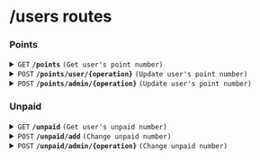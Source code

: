 # /users routes

### Points

<details>
<summary><code>GET</code> <code><b>/points</b></code> <code>(Get user's point number)</code></summary>

##### Headers

> | key           | value          | description   |
> | ------------- | -------------- | ------------- |
> | Authorization | `Bearer token` | The jwt token |

##### Responses

> | http code | content-type       | response            |
> | --------- | ------------------ | ------------------- |
> | `200`     | `application/json` | `{"points": "num"}` |
> | `500`     | `text/plain`       | `err message`       |

</details>

<details>
<summary><code>POST</code> <code><b>/points/user/{operation}</b></code> <code>(Update user's point number)</code></summary>

##### Headers

> | key           | value          | description   |
> | ------------- | -------------- | ------------- |
> | Authorization | `Bearer token` | The jwt token |

##### Path Parameters

> | key       | required | data type | description    |
> | --------- | -------- | --------- | -------------- |
> | operation | true     | string    | "add" or "sub" |

##### Body (application/json or application/x-www-form-urlencoded)

> | key    | required | data type | description   |
> | ------ | -------- | --------- | ------------- |
> | amount | true     | number    | Add to amount |

##### Responses

> | http code | content-type       | response             |
> | --------- | ------------------ | -------------------- |
> | `200`     | `application/json` | `{"points": "num"}`  |
> | `500`     | `application/json` | `{"error", "error"}` |

</details>

<details>
<summary><code>POST</code> <code><b>/points/admin/{operation}</b></code> <code>(Update user's point number)</code></summary>

<br />For admin

##### Headers

> | key           | value          | description   |
> | ------------- | -------------- | ------------- |
> | Authorization | `Bearer token` | The jwt token |

##### Path Parameters

> | key       | required | data type | description    |
> | --------- | -------- | --------- | -------------- |
> | operation | true     | string    | "add" or "sub" |

##### Body (application/json or application/x-www-form-urlencoded)

> | key        | required | data type | description       |
> | ---------- | -------- | --------- | ----------------- |
> | amount     | true     | number    | Amount to operate |
> | targetUser | true     | number    | N/A               |

##### Responses

> | http code | content-type       | response                                         |
> | --------- | ------------------ | ------------------------------------------------ |
> | `200`     | `application/json` | `{"points": "num", "mail": "targetUser's mail"}` |
> | `500`     | `application/json` | `{"error", "error"}`                             |

</details>

### Unpaid

<details>
<summary><code>GET</code> <code><b>/unpaid</b></code> <code>(Get user's unpaid number)</code></summary>

##### Headers

> | key           | value          | description   |
> | ------------- | -------------- | ------------- |
> | Authorization | `Bearer token` | The jwt token |

##### Responses

> | http code | content-type       | response            |
> | --------- | ------------------ | ------------------- |
> | `200`     | `application/json` | `{"unpaid": "num"}` |
> | `500`     | `text/plain`       | `error message`     |

</details>

<details>
<summary><code>POST</code> <code><b>/unpaid/add</b></code> <code>(Change unpaid number)</code></summary>

<br />For user

##### Headers

> | key           | value          | description   |
> | ------------- | -------------- | ------------- |
> | Authorization | `Bearer token` | The jwt token |

##### Body (application/json or application/x-www-form-urlencoded)

> | key    | required | data type | description   |
> | ------ | -------- | --------- | ------------- |
> | amount | true     | number    | Add to amount |

##### Responses

> | http code | content-type       | response             |
> | --------- | ------------------ | -------------------- |
> | `200`     | `application/json` | `Ok`                 |
> | `500`     | `application/json` | `{"error", "error"}` |

</details>

<details>
<summary><code>POST</code> <code><b>/unpaid/admin/{operation}</b></code> <code>(Change unpaid number)</code></summary>

<br />For admin

##### Headers

> | key           | value          | description   |
> | ------------- | -------------- | ------------- |
> | Authorization | `Bearer token` | The jwt token |

##### Path Parameters

> | key       | required | data type | description    |
> | --------- | -------- | --------- | -------------- |
> | operation | true     | string    | "add" or "sub" |

##### Body (application/json or application/x-www-form-urlencoded)

> | key        | required | data type | description       |
> | ---------- | -------- | --------- | ----------------- |
> | amount     | true     | number    | Amount to operate |
> | targetUser | true     | number    | N/A               |

##### Responses

> | http code | content-type       | response                                        |
> | --------- | ------------------ | ----------------------------------------------- |
> | `200`     | `application/json` | `{"unpaid": "number", "mail": "Modified Mail"}` |
> | `500`     | `application/json` | `{"error", "error"}`                            |

</details>
